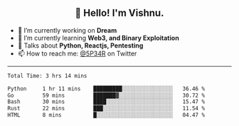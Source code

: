<h2 align="center">👋 Hello! I'm Vishnu.</h2>


- 🔭 I’m currently working on **Dream**
- 🌱 I’m currently learning **Web3, and Binary Exploitation**
- 💬 Talks about **Python, Reactjs, Pentesting**
- 📫 How to reach me: [@5P34R](https://twitter.com/Vishnu27302693) on Twitter

---
<!--START_SECTION:waka-->

```txt
Total Time: 3 hrs 14 mins

Python     1 hr 11 mins    █████████░░░░░░░░░░░░░░░░   36.46 %
Go         59 mins         ███████▓░░░░░░░░░░░░░░░░░   30.72 %
Bash       30 mins         ████░░░░░░░░░░░░░░░░░░░░░   15.47 %
Rust       22 mins         ███░░░░░░░░░░░░░░░░░░░░░░   11.54 %
HTML       8 mins          █░░░░░░░░░░░░░░░░░░░░░░░░   04.47 %
```

<!--END_SECTION:waka-->
